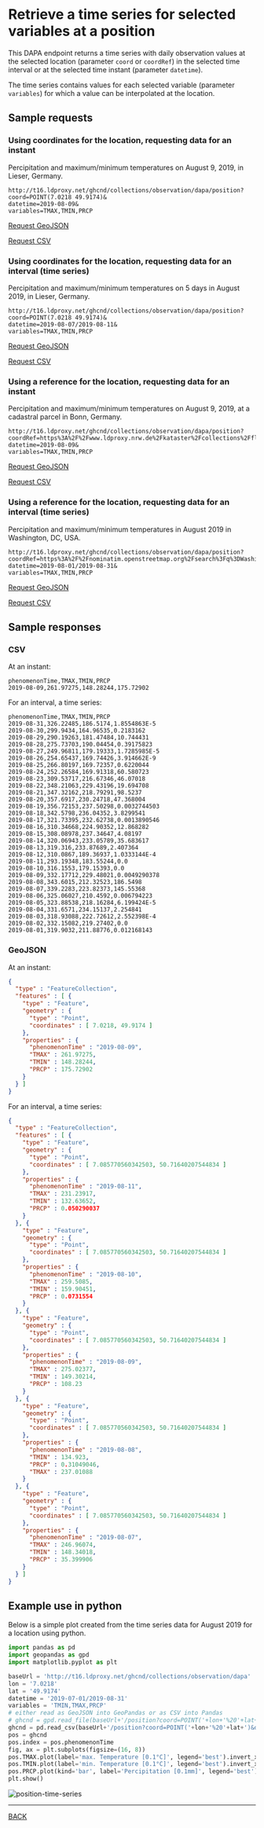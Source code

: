 # Retrieve a time series for selected variables at a position

This DAPA endpoint returns a time series with daily observation values at the selected location (parameter `coord` or `coordRef`) in the selected time interval or at the selected time instant (parameter `datetime`).

The time series contains values for each selected variable (parameter `variables`) for which a value can be interpolated at the location.

## Sample requests

### Using coordinates for the location, requesting data for an instant

Percipitation and maximum/minimum temperatures on August 9, 2019, in Lieser, Germany.

```text
http://t16.ldproxy.net/ghcnd/collections/observation/dapa/position?
coord=POINT(7.0218 49.9174)&
datetime=2019-08-09&
variables=TMAX,TMIN,PRCP
```

[Request GeoJSON](http://t16.ldproxy.net/ghcnd/collections/observation/dapa/position?coord=POINT(7.0218%2049.9174)&datetime=2019-08-09&variables=TMAX,TMIN,PRCP&f=json)

[Request CSV](http://t16.ldproxy.net/ghcnd/collections/observation/dapa/position?coord=POINT(7.0218%2049.9174)&datetime=2019-08-09&variables=TMAX,TMIN,PRCP&f=csv)

### Using coordinates for the location, requesting data for an interval (time series)

Percipitation and maximum/minimum temperatures on 5 days in August 2019, in Lieser, Germany.

```text
http://t16.ldproxy.net/ghcnd/collections/observation/dapa/position?
coord=POINT(7.0218 49.9174)&
datetime=2019-08-07/2019-08-11&
variables=TMAX,TMIN,PRCP
```

[Request GeoJSON](http://t16.ldproxy.net/ghcnd/collections/observation/dapa/position?coord=POINT(7.0218%2049.9174)&datetime=2019-08-07/2019-08-11&variables=TMAX,TMIN,PRCP&f=json)

[Request CSV](http://t16.ldproxy.net/ghcnd/collections/observation/dapa/position?coord=POINT(7.0218%2049.9174)&datetime=2019-08-07/2019-08-11&variables=TMAX,TMIN,PRCP&f=csv)

### Using a reference for the location, requesting data for an instant

Percipitation and maximum/minimum temperatures on August 9, 2019, at a cadastral parcel in Bonn, Germany.

```text
http://t16.ldproxy.net/ghcnd/collections/observation/dapa/position?
coordRef=https%3A%2F%2Fwww.ldproxy.nrw.de%2Fkataster%2Fcollections%2Fflurstueck%2Fitems%2FDENW36AL10005X65FL&
datetime=2019-08-09&
variables=TMAX,TMIN,PRCP
```

[Request GeoJSON](http://t16.ldproxy.net/ghcnd/collections/observation/dapa/position?coordRef=https%3A%2F%2Fwww.ldproxy.nrw.de%2Fkataster%2Fcollections%2Fflurstueck%2Fitems%2FDENW36AL10005X65FL&datetime=2019-08-09&variables=TMAX,TMIN,PRCP&f=json)

[Request CSV](http://t16.ldproxy.net/ghcnd/collections/observation/dapa/position?coordRef=https%3A%2F%2Fwww.ldproxy.nrw.de%2Fkataster%2Fcollections%2Fflurstueck%2Fitems%2FDENW36AL10005X65FL&datetime=2019-08-09&variables=TMAX,TMIN,PRCP&f=csv)

### Using a reference for the location, requesting data for an interval (time series)

Percipitation and maximum/minimum temperatures in August 2019 in Washington, DC, USA.

```text
http://t16.ldproxy.net/ghcnd/collections/observation/dapa/position?
coordRef=https%3A%2F%2Fnominatim.openstreetmap.org%2Fsearch%3Fq%3DWashington%26format%3Dgeojson%26limit%3D1&
datetime=2019-08-01/2019-08-31&
variables=TMAX,TMIN,PRCP
```

[Request GeoJSON](http://t16.ldproxy.net/ghcnd/collections/observation/dapa/position?coordRef=https%3A%2F%2Fnominatim.openstreetmap.org%2Fsearch%3Fq%3DWashington%26format%3Dgeojson%26limit%3D1&datetime=2019-08-01/2019-08-31&variables=TMAX,TMIN,PRCP&f=json)

[Request CSV](http://t16.ldproxy.net/ghcnd/collections/observation/dapa/position?coordRef=https%3A%2F%2Fnominatim.openstreetmap.org%2Fsearch%3Fq%3DWashington%26format%3Dgeojson%26limit%3D1&datetime=2019-08-01/2019-08-31&variables=TMAX,TMIN,PRCP&f=csv)

## Sample responses

### CSV

At an instant:

```csv
phenomenonTime,TMAX,TMIN,PRCP
2019-08-09,261.97275,148.28244,175.72902
```

For an interval, a time series:

```csv
phenomenonTime,TMAX,TMIN,PRCP
2019-08-31,326.22485,186.5174,1.8554863E-5
2019-08-30,299.9434,164.96535,0.2183162
2019-08-29,290.19263,181.47484,10.744431
2019-08-28,275.73703,190.04454,0.39175823
2019-08-27,249.96811,179.19333,1.7285985E-5
2019-08-26,254.65437,169.74426,3.914662E-9
2019-08-25,266.80197,169.72357,0.6220044
2019-08-24,252.26584,169.91318,60.580723
2019-08-23,309.53717,216.67346,46.07018
2019-08-22,348.21063,229.43196,19.694708
2019-08-21,347.32162,218.79291,98.5237
2019-08-20,357.6917,230.24718,47.368004
2019-08-19,356.72153,237.50298,0.0032744503
2019-08-18,342.5798,236.04352,3.8299541
2019-08-17,321.73395,232.62738,0.0013890546
2019-08-16,310.34668,224.90352,12.868282
2019-08-15,308.08978,237.34647,4.08197
2019-08-14,320.06943,233.05789,35.683617
2019-08-13,319.316,233.87689,2.407364
2019-08-12,310.0867,189.36937,1.0333144E-4
2019-08-11,293.19348,183.55244,0.0
2019-08-10,316.1553,179.15393,0.0
2019-08-09,332.17712,229.48021,0.0049290378
2019-08-08,343.6015,212.32523,186.5498
2019-08-07,339.2283,223.82373,145.55368
2019-08-06,325.06027,210.4592,0.006794223
2019-08-05,323.88538,218.16284,6.199424E-5
2019-08-04,331.6571,234.15137,2.254841
2019-08-03,318.93088,222.72612,2.552398E-4
2019-08-02,332.15082,219.27402,0.0
2019-08-01,319.9032,211.88776,0.012168143
```

### GeoJSON

At an instant:

```json
{
  "type" : "FeatureCollection",
  "features" : [ {
    "type" : "Feature",
    "geometry" : {
      "type" : "Point",
      "coordinates" : [ 7.0218, 49.9174 ]
    },
    "properties" : {
      "phenomenonTime" : "2019-08-09",
      "TMAX" : 261.97275,
      "TMIN" : 148.28244,
      "PRCP" : 175.72902
    }
  } ]
}
```

For an interval, a time series:

```json
{
  "type" : "FeatureCollection",
  "features" : [ {
    "type" : "Feature",
    "geometry" : {
      "type" : "Point",
      "coordinates" : [ 7.085770560342503, 50.71640207544834 ]
    },
    "properties" : {
      "phenomenonTime" : "2019-08-11",
      "TMAX" : 231.23917,
      "TMIN" : 132.63652,
      "PRCP" : 0.050290037
    }
  }, {
    "type" : "Feature",
    "geometry" : {
      "type" : "Point",
      "coordinates" : [ 7.085770560342503, 50.71640207544834 ]
    },
    "properties" : {
      "phenomenonTime" : "2019-08-10",
      "TMAX" : 259.5085,
      "TMIN" : 159.90451,
      "PRCP" : 0.0731554
    }
  }, {
    "type" : "Feature",
    "geometry" : {
      "type" : "Point",
      "coordinates" : [ 7.085770560342503, 50.71640207544834 ]
    },
    "properties" : {
      "phenomenonTime" : "2019-08-09",
      "TMAX" : 275.02377,
      "TMIN" : 149.30214,
      "PRCP" : 108.23
    }
  }, {
    "type" : "Feature",
    "geometry" : {
      "type" : "Point",
      "coordinates" : [ 7.085770560342503, 50.71640207544834 ]
    },
    "properties" : {
      "phenomenonTime" : "2019-08-08",
      "TMIN" : 134.923,
      "PRCP" : 0.31049046,
      "TMAX" : 237.01088
    }
  }, {
    "type" : "Feature",
    "geometry" : {
      "type" : "Point",
      "coordinates" : [ 7.085770560342503, 50.71640207544834 ]
    },
    "properties" : {
      "phenomenonTime" : "2019-08-07",
      "TMAX" : 246.96074,
      "TMIN" : 148.34018,
      "PRCP" : 35.399906
    }
  } ]
}
```

## Example use in python

Below is a simple plot created from the time series data for August 2019 for a location using python.

```python
import pandas as pd
import geopandas as gpd
import matplotlib.pyplot as plt

baseUrl = 'http://t16.ldproxy.net/ghcnd/collections/observation/dapa'
lon = '7.0218'
lat = '49.9174'
datetime = '2019-07-01/2019-08-31'
variables = 'TMIN,TMAX,PRCP'
# either read as GeoJSON into GeoPandas or as CSV into Pandas
# ghcnd = gpd.read_file(baseUrl+'/position?coord=POINT('+lon+'%20'+lat+')&datetime='+datetime+'&variables='+variables+'&f=json')
ghcnd = pd.read_csv(baseUrl+'/position?coord=POINT('+lon+'%20'+lat+')&datetime='+datetime+'&variables='+variables+'&f=csv')
pos = ghcnd
pos.index = pos.phenomenonTime
fig, ax = plt.subplots(figsize=(16, 8))
pos.TMAX.plot(label='max. Temperature [0.1°C]', legend='best').invert_xaxis()
pos.TMIN.plot(label='min. Temperature [0.1°C]', legend='best').invert_xaxis()
pos.PRCP.plot(kind='bar', label='Percipitation [0.1mm]', legend='best').invert_xaxis()
plt.show()
```

![position-time-series](05-position-time-series.png)

---
[BACK](README.md)
